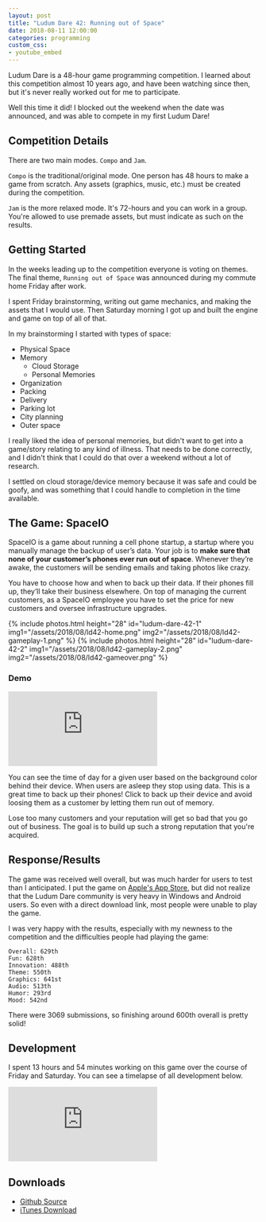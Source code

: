 ```yaml
---
layout: post
title: "Ludum Dare 42: Running out of Space"
date: 2018-08-11 12:00:00
categories: programming
custom_css:
- youtube_embed
---
```


Ludum Dare is a 48-hour game programming competition. I learned about this
competition almost 10 years ago, and have been watching since then, but it's
never really worked out for me to participate.

Well this time it did! I blocked out the weekend when the date was announced, and
was able to compete in my first Ludum Dare!

## Competition Details

There are two main modes. `Compo` and `Jam`.

`Compo` is the traditional/original
mode. One person has 48 hours to make a game from scratch. Any assets (graphics,
music, etc.) must be created during the competition.

`Jam` is the more relaxed mode.
It's 72-hours and you can work in a group. You're allowed to use premade assets,
but must indicate as such on the results.

## Getting Started

In the weeks leading up to the competition everyone is voting on themes. The final
theme, `Running out of Space` was announced during my commute home Friday after work.

I spent Friday brainstorming, writing out game mechanics, and making the assets
that I would use. Then Saturday morning I got up and built the engine and game
on top of all of that.

In my brainstorming I started with types of space:

* Physical Space
* Memory
    * Cloud Storage
    * Personal Memories
* Organization
* Packing
* Delivery
* Parking lot
* City planning
* Outer space

I really liked the idea of personal memories, but didn't want to get into a
game/story relating to any kind of illness. That needs to be done correctly, and
I didn't think that I could do that over a weekend without a lot of research.

I settled on cloud storage/device memory because it was safe and could be goofy,
and was something that I could handle to completion in the time available.

## The Game: SpaceIO

SpaceIO is a game about running a cell phone startup, a startup where you manually
manage the backup of user’s data. Your job is to **make sure that none of your
customer’s phones ever run out of space**. Whenever they’re awake, the customers
will be sending emails and taking photos like crazy.

You have to choose how and when to back up their data. If their phones fill up,
they’ll take their business elsewhere. On top of managing the current customers,
as a SpaceIO employee you have to set the price for new customers and oversee
infrastructure upgrades.

{% include photos.html
  height="28" id="ludum-dare-42-1"
  img1="/assets/2018/08/ld42-home.png"
  img2="/assets/2018/08/ld42-gameplay-1.png"
%}
{% include photos.html
  height="28" id="ludum-dare-42-2"
  img1="/assets/2018/08/ld42-gameplay-2.png"
  img2="/assets/2018/08/ld42-gameover.png"
%}

### Demo

<div class="video-container">
<iframe class="video" src="https://www.youtube.com/embed/Zgy6vgZ-EG4?rel=0" frameborder="0" allowfullscreen></iframe>
</div>

You can see the time of day for a given user based on the background color behind
their device. When users are asleep they stop using data. This is a great time
to back up their phones! Click to back up their device and avoid loosing them as
a customer by letting them run out of memory.

Lose too many customers and your reputation will get so bad that you go out of
business. The goal is to build up such a strong reputation that you're acquired.

## Response/Results

The game was received well overall, but was much harder for users to test than
I anticipated. I put the game on [Apple's App Store](https://itunes.apple.com/us/app/spaceio/id1426355727),
but did not realize that the Ludum Dare community is very heavy in Windows and
Android users. So even with a direct download link, most people were unable to
play the game.

I was very happy with the results, especially with my newness to the competition
and the difficulties people had playing the game:

```
Overall: 629th
Fun: 628th
Innovation: 488th
Theme: 550th
Graphics: 641st
Audio: 513th
Humor: 293rd
Mood: 542nd
```

There were 3069 submissions, so finishing around 600th overall is pretty solid!

## Development

I spent 13 hours and 54 minutes working on this game over the course of Friday
and Saturday. You can see a timelapse of all development below.

<div class="video-container">
<iframe class="video" src="https://www.youtube.com/embed/W9Cho7V5X7c?rel=0" frameborder="0" allowfullscreen></iframe>
</div>

## Downloads

* [Github Source](https://github.com/Tornquist/LudumDare42)
* [iTunes Download](https://itunes.apple.com/us/app/spaceio/id1426355727)

